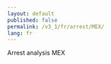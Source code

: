 ```yaml
---
layout: default
published: false
permalink: /v3_1/fr/arrest/MEX/
lang: fr
---
```


Arrest analysis MEX
